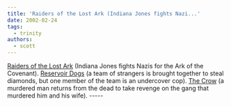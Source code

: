 ```yaml
---
title: 'Raiders of the Lost Ark (Indiana Jones fights Nazi...'
date: 2002-02-24
tags:
  - trinity
authors:
  - scott
---
```


[Raiders of the Lost Ark](http://us.imdb.com/Title?0082971) (Indiana Jones fights Nazis for the Ark of the Covenant).
[Reservoir Dogs](http://us.imdb.com/Title?0105236) (a team of strangers is brought together to steal diamonds, but one member of the team is an undercover cop).
[The Crow](http://us.imdb.com/Title?0109506) (a murdered man returns from the dead to take revenge on the gang that murdered him and his wife). -----
